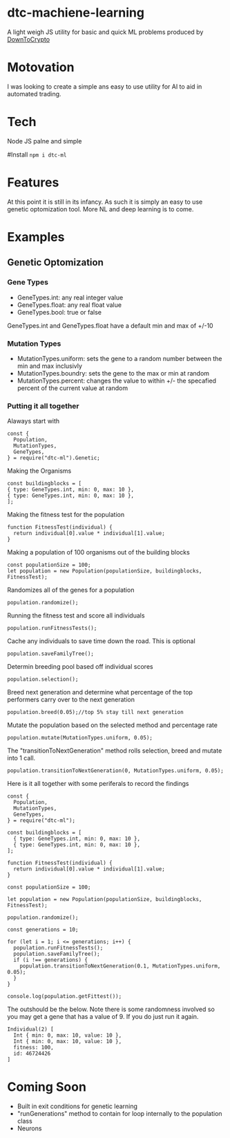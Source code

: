 # dtc-machiene-learning

A light weigh JS utility for basic and quick ML problems produced by [DownToCrypto](https://downtocrypto.com)

# Motovation

I was looking to create a simple ans easy to use utility for AI to aid in automated trading.

# Tech

Node JS palne and simple

#Install
```npm i dtc-ml```

# Features

At this point it is still in its infancy. As such it is simply an easy to use genetic optomization tool. More NL and deep learning is to come.

# Examples

## Genetic Optomization

### Gene Types

- GeneTypes.int: any real integer value
- GeneTypes.float: any real float value
- GeneTypes.bool: true or false

GeneTypes.int and GeneTypes.float have a default min and max of +/-10

### Mutation Types

- MutationTypes.uniform: sets the gene to a random number between the min and max inclusivly
- MutationTypes.boundry: sets the gene to the max or min at random
- MutationTypes.percent: changes the value to within +/- the specafied percent of the current value at random

### Putting it all together

Alaways start with

```
const {
  Population,
  MutationTypes,
  GeneTypes,
} = require("dtc-ml").Genetic;
```

Making the Organisms

```
const buildingblocks = [
{ type: GeneTypes.int, min: 0, max: 10 },
{ type: GeneTypes.int, min: 0, max: 10 },
];
```

Making the fitness test for the population

```
function FitnessTest(individual) {
  return individual[0].value * individual[1].value;
}
```

Making a population of 100 organisms out of the building blocks

```
const populationSize = 100;
let population = new Population(populationSize, buildingblocks, FitnessTest);
```

Randomizes all of the genes for a population

```
population.randomize();
```

Running the fitness test and score all individuals

```
population.runFitnessTests();
```

Cache any individuals to save time down the road. This is optional

```
population.saveFamilyTree();
```

Determin breeding pool based off individual scores

```
population.selection();
```

Breed next generation and determine what percentage of the top performers carry over to the next generation

```
population.breed(0.05);//top 5% stay till next generation
```

Mutate the population based on the selected method and percentage rate

```
population.mutate(MutationTypes.uniform, 0.05);
```

The "transitionToNextGeneration" method rolls selection, breed and mutate into 1 call.

```
population.transitionToNextGeneration(0, MutationTypes.uniform, 0.05);
```

Here is it all together with some periferals to record the findings

```
const {
  Population,
  MutationTypes,
  GeneTypes,
} = require("dtc-ml");

const buildingblocks = [
  { type: GeneTypes.int, min: 0, max: 10 },
  { type: GeneTypes.int, min: 0, max: 10 },
];

function FitnessTest(individual) {
  return individual[0].value * individual[1].value;
}

const populationSize = 100;

let population = new Population(populationSize, buildingblocks, FitnessTest);

population.randomize();

const generations = 10;

for (let i = 1; i <= generations; i++) {
  population.runFitnessTests();
  population.saveFamilyTree();
  if (i !== generations) {
    population.transitionToNextGeneration(0.1, MutationTypes.uniform, 0.05);
  }
}

console.log(population.getFittest());

```

The outshould be the below. Note there is some randomness involved so you may get a gene that has a value of 9. If you do just run it again.

```
Individual(2) [
  Int { min: 0, max: 10, value: 10 },
  Int { min: 0, max: 10, value: 10 },
  fitness: 100,
  id: 46724426
]
```

# Coming Soon

- Built in exit conditions for genetic learning
- "runGenerations" method to contain for loop internally to the population class
- Neurons
